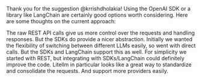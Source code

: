 Thank you for the suggestion @krrishdholakia! Using the OpenAI SDK or a library like LangChain are certainly good options worth considering. Here are some thoughts on the current approach:

The raw REST API calls give us more control over the requests and handling responses. But the SDKs do provide a nicer abstraction.
Initially we wanted the flexibility of switching between different LLMs easily, so went with direct calls. But the SDKs and LangChain support this as well.
For simplicity we started with REST, but integrating with SDKs/LangChain could definitely improve the code.
Litellm in particular looks like a great way to standardize and consolidate the requests. And support more providers easily.
